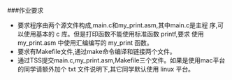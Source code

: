 ###作业要求
+ 要求程序由两个源文件构成,main.c和my_print.asm,其中main.c是主程 序,可以使用基本的 c 库。但是打印函数不能使用标准函数 printf,要求 使用 my_print.asm 中使用汇编编写的 my_print 函数。
+ 要求有Makefile文件,通过make命令编译和链接两个文件。
+ 通过TSS提交main.c,my_print.asm,Makefile三个文件。如果是使用mac平台的同学请额外加个 txt 文件说明下,其它同学默认使用 linux 平台。